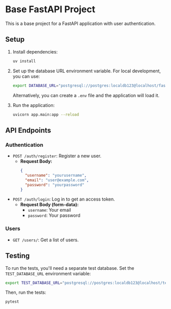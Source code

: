 # Base FastAPI Project

This is a base project for a FastAPI application with user authentication.

## Setup

1.  Install dependencies:
    ```bash
    uv install
    ```

2.  Set up the database URL environment variable. For local development, you can use:
    ```bash
    export DATABASE_URL="postgresql://postgres:localdb123@localhost/fast_db"
    ```
    Alternatively, you can create a `.env` file and the application will load it.

3.  Run the application:
    ```bash
    uvicorn app.main:app --reload
    ```

## API Endpoints

### Authentication

*   `POST /auth/register`: Register a new user.
    *   **Request Body:**
        ```json
        {
          "username": "yourusername",
          "email": "user@example.com",
          "password": "yourpassword"
        }
        ```
*   `POST /auth/login`: Log in to get an access token.
    *   **Request Body (form-data):**
        *   `username`: Your email
        *   `password`: Your password

### Users

*   `GET /users/`: Get a list of users.

## Testing

To run the tests, you'll need a separate test database. Set the `TEST_DATABASE_URL` environment variable:
```bash
export TEST_DATABASE_URL="postgresql://postgres:localdb123@localhost/test_db_1"
```

Then, run the tests:
```bash
pytest
```

